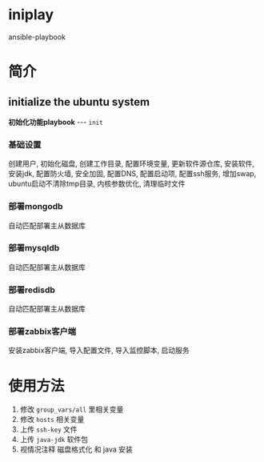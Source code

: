# iniplay

ansible-playbook


# 简介

## initialize the ubuntu system

__初始化功能playbook__ --- `init`

### 基础设置
创建用户, 初始化磁盘, 创建工作目录, 配置环境变量, 更新软件源仓库, 安装软件, 安装jdk, 配置防火墙, 安全加固, 配置DNS, 配置启动项, 配置ssh服务, 增加swap, ubuntu启动不清除tmp目录, 内核参数优化, 清理临时文件
### 部署mongodb
自动匹配部署主从数据库

### 部署mysqldb
自动匹配部署主从数据库

### 部署redisdb
自动匹配部署主从数据库

### 部署zabbix客户端
安装zabbix客户端, 导入配置文件, 导入监控脚本, 启动服务

# 使用方法

1. 修改 `group_vars/all` 里相关变量
2. 修改 `hosts` 相关变量
3. 上传 `ssh-key` 文件
4. 上传 `java-jdk` 软件包
5. 视情况注释 磁盘格式化 和 java 安装
